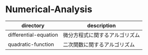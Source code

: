 # Numerical-Analysis
|directory|description|
|---|---|
|differential-equation|微分方程式に関するアルゴリズム|
|quadratic-function|二次関数に関するアルゴリズム|